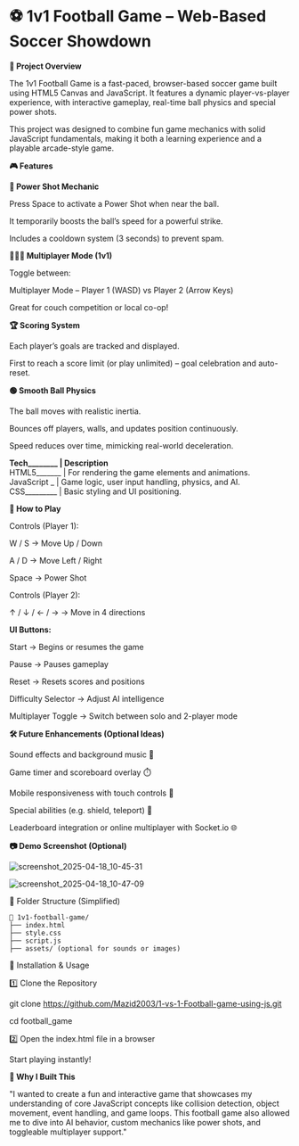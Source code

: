 # ⚽ 1v1 Football Game – Web-Based Soccer Showdown

**🚀 Project Overview**

The 1v1 Football Game is a fast-paced, browser-based soccer game built using HTML5 Canvas and JavaScript. It features a dynamic player-vs-player experience, with interactive gameplay, real-time ball physics and special power shots.

This project was designed to combine fun game mechanics with solid JavaScript fundamentals, making it both a learning experience and a playable arcade-style game.

**🎮 Features**

**🧨 Power Shot Mechanic**

Press Space to activate a Power Shot when near the ball.

It temporarily boosts the ball’s speed for a powerful strike.

Includes a cooldown system (3 seconds) to prevent spam.

**🧑‍🤝‍🧑 Multiplayer Mode (1v1)**

Toggle between:

Multiplayer Mode – Player 1 (WASD) vs Player 2 (Arrow Keys)

Great for couch competition or local co-op!

**🏆 Scoring System**

Each player’s goals are tracked and displayed.

First to reach a score limit (or play unlimited) – goal celebration and auto-reset.

**🟢 Smooth Ball Physics**

The ball moves with realistic inertia.

Bounces off players, walls, and updates position continuously.

Speed reduces over time, mimicking real-world deceleration.

**Tech________ | Description**<br>
HTML5_______ | For rendering the game elements and animations.<br>
JavaScript _ | Game logic, user input handling, physics, and AI.<br>
CSS_________ | Basic styling and UI positioning.

**🎨 How to Play**

Controls (Player 1):

W / S → Move Up / Down

A / D → Move Left / Right

Space → Power Shot

Controls (Player 2):

↑ / ↓ / ← / → → Move in 4 directions

**UI Buttons:**

Start → Begins or resumes the game

Pause → Pauses gameplay

Reset → Resets scores and positions

Difficulty Selector → Adjust AI intelligence

Multiplayer Toggle → Switch between solo and 2-player mode

**🛠 Future Enhancements (Optional Ideas)**

Sound effects and background music 🎵

Game timer and scoreboard overlay ⏱️

Mobile responsiveness with touch controls 📱

Special abilities (e.g. shield, teleport) 🔮

Leaderboard integration or online multiplayer with Socket.io 🌐

**📷 Demo Screenshot (Optional)**

![screenshot_2025-04-18_10-45-31](https://github.com/user-attachments/assets/2e038add-3e05-4c95-aab8-e147abda28fd)

![screenshot_2025-04-18_10-47-09](https://github.com/user-attachments/assets/50cdd7fb-481f-4059-acf9-2082aff93e8d)

📁 Folder Structure (Simplified)
```
📁 1v1-football-game/
├── index.html
├── style.css
├── script.js
├── assets/ (optional for sounds or images)
```
📌 Installation & Usage

1️⃣ Clone the Repository

git clone https://github.com/Mazid2003/1-vs-1-Football-game-using-js.git

cd football_game

2️⃣ Open the index.html file in a browser

Start playing instantly!

**💬 Why I Built This**

"I wanted to create a fun and interactive game that showcases my understanding of core JavaScript concepts like collision detection, object movement, event handling, and game loops. This football game also allowed me to dive into AI behavior, custom mechanics like power shots, and toggleable multiplayer support."
